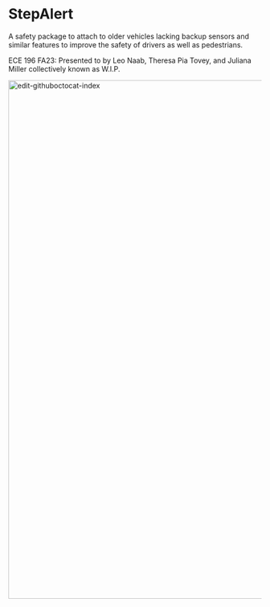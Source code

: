 # StepAlert
A safety package to attach to older vehicles lacking backup sensors and similar features to improve the safety of drivers as well as pedestrians. 

ECE 196 FA23: Presented to by Leo Naab, Theresa Pia Tovey, and Juliana Miller collectively known as W.I.P.

<img width="1032" alt="edit-githuboctocat-index" src="[https://jacobsschool.ucsd.edu/sites/default/files/groups/jsoe/img/logos/jacobs-school/digital/UCSDLogo_JSOE_White.png)https://jacobsschool.ucsd.edu/sites/default/files/groups/jsoe/img/logos/jacobs-school/digital/UCSDLogo_JSOE_White.png](https://jacobsschool.ucsd.edu/sites/default/files/groups/jsoe/img/logos/jacobs-school/digital/UCSDLogo_JSOE_White.png)https://jacobsschool.ucsd.edu/sites/default/files/groups/jsoe/img/logos/jacobs-school/digital/UCSDLogo_JSOE_White.png">
